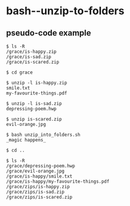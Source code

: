 # bash--unzip-to-folders

## pseudo-code example

    $ ls -R
    /grace/is-happy.zip
    /grace/is-sad.zip
    /grace/is-scared.zip

    $ cd grace

    $ unzip -l is-happy.zip
    smile.txt
    my-favourite-things.pdf

    $ unzip -l is-sad.zip
    depressing-poem.hwp

    $ unzip is-scared.zip
    evil-orange.jpg

    $ bash unzip_into_folders.sh
    _magic happens_

    $ cd ..

    $ ls -R
    /grace/depressing-poem.hwp
    /grace/evil-orange.jpg
    /grace/is-happy/smile.txt
    /grace/is-happy/my-favourite-things.pdf
    /grace/zips/is-happy.zip
    /grace/zips/is-sad.zip
    /grace/zips/is-scared.zip